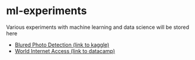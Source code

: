 # ml-experiments

Various experiments with machine learning and data science will be stored here

- [Blured Photo Detection (link to kaggle)](https://www.kaggle.com/code/bkamuz/i-m-blur-v2/notebook)
- [World Internet Access (link to datacamp)](https://app.datacamp.com/workspace/w/173f9d78-ec7b-497d-8d79-83a95b0b789c/edit)

